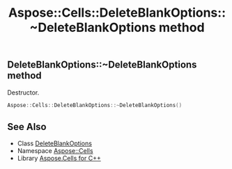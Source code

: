 ﻿---
title: Aspose::Cells::DeleteBlankOptions::~DeleteBlankOptions method
linktitle: ~DeleteBlankOptions
second_title: Aspose.Cells for C++ API Reference
description: 'Aspose::Cells::DeleteBlankOptions::~DeleteBlankOptions method. Destructor in C++.'
type: docs
weight: 200
url: /cpp/aspose.cells/deleteblankoptions/~deleteblankoptions/
---
## DeleteBlankOptions::~DeleteBlankOptions method


Destructor.

```cpp
Aspose::Cells::DeleteBlankOptions::~DeleteBlankOptions()
```

## See Also

* Class [DeleteBlankOptions](../)
* Namespace [Aspose::Cells](../../)
* Library [Aspose.Cells for C++](../../../)
